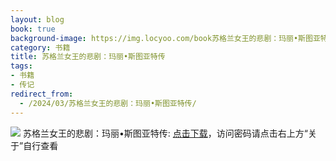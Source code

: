```yaml
---
layout: blog
book: true
background-image: https://img.locyoo.com/book苏格兰女王的悲剧：玛丽•斯图亚特传.jpg
category: 书籍
title: 苏格兰女王的悲剧：玛丽•斯图亚特传
tags:
- 书籍
- 传记
redirect_from:
  - /2024/03/苏格兰女王的悲剧：玛丽•斯图亚特传/
---
```

![](https://img.locyoo.com/book苏格兰女王的悲剧：玛丽•斯图亚特传.jpg)
苏格兰女王的悲剧：玛丽•斯图亚特传: <a name = "ref1" href="https://url18.ctfile.com/f/50983618-1323135361-5a719d?p=3619">点击下载</a>，访问密码请点击右上方“关于”自行查看